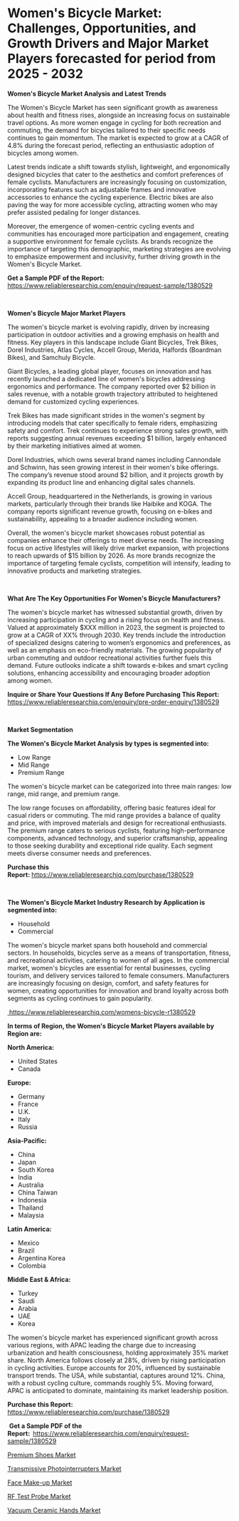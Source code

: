 <p><h1>Women's Bicycle Market: Challenges, Opportunities, and Growth Drivers and Major Market Players forecasted for period from 2025 - 2032</h1></p><p><strong>Women's Bicycle Market Analysis and Latest Trends</strong></p>
<p><p>The Women's Bicycle Market has seen significant growth as awareness about health and fitness rises, alongside an increasing focus on sustainable travel options. As more women engage in cycling for both recreation and commuting, the demand for bicycles tailored to their specific needs continues to gain momentum. The market is expected to grow at a CAGR of 4.8% during the forecast period, reflecting an enthusiastic adoption of bicycles among women.</p><p>Latest trends indicate a shift towards stylish, lightweight, and ergonomically designed bicycles that cater to the aesthetics and comfort preferences of female cyclists. Manufacturers are increasingly focusing on customization, incorporating features such as adjustable frames and innovative accessories to enhance the cycling experience. Electric bikes are also paving the way for more accessible cycling, attracting women who may prefer assisted pedaling for longer distances.</p><p>Moreover, the emergence of women-centric cycling events and communities has encouraged more participation and engagement, creating a supportive environment for female cyclists. As brands recognize the importance of targeting this demographic, marketing strategies are evolving to emphasize empowerment and inclusivity, further driving growth in the Women's Bicycle Market.</p></p>
<p><strong>Get a Sample PDF of the Report:&nbsp;</strong> <a href="https://www.reliableresearchiq.com/enquiry/request-sample/1380529?utm_campaign=1876&utm_medium=2&utm_source=Github&utm_content=ia&utm_term=05022025&utm_id=womens-bicycle">https://www.reliableresearchiq.com/enquiry/request-sample/1380529</a></p>
<p>&nbsp;</p>
<p><strong>Women's Bicycle Major Market Players</strong></p>
<p><p>The women's bicycle market is evolving rapidly, driven by increasing participation in outdoor activities and a growing emphasis on health and fitness. Key players in this landscape include Giant Bicycles, Trek Bikes, Dorel Industries, Atlas Cycles, Accell Group, Merida, Halfords (Boardman Bikes), and Samchuly Bicycle.</p><p>Giant Bicycles, a leading global player, focuses on innovation and has recently launched a dedicated line of women's bicycles addressing ergonomics and performance. The company reported over $2 billion in sales revenue, with a notable growth trajectory attributed to heightened demand for customized cycling experiences.</p><p>Trek Bikes has made significant strides in the women's segment by introducing models that cater specifically to female riders, emphasizing safety and comfort. Trek continues to experience strong sales growth, with reports suggesting annual revenues exceeding $1 billion, largely enhanced by their marketing initiatives aimed at women.</p><p>Dorel Industries, which owns several brand names including Cannondale and Schwinn, has seen growing interest in their women's bike offerings. The company’s revenue stood around $2 billion, and it projects growth by expanding its product line and enhancing digital sales channels.</p><p>Accell Group, headquartered in the Netherlands, is growing in various markets, particularly through their brands like Haibike and KOGA. The company reports significant revenue growth, focusing on e-bikes and sustainability, appealing to a broader audience including women.</p><p>Overall, the women's bicycle market showcases robust potential as companies enhance their offerings to meet diverse needs. The increasing focus on active lifestyles will likely drive market expansion, with projections to reach upwards of $15 billion by 2026. As more brands recognize the importance of targeting female cyclists, competition will intensify, leading to innovative products and marketing strategies.</p></p>
<p>&nbsp;</p>
<p><strong>What Are The Key Opportunities For Women's Bicycle Manufacturers?</strong></p>
<p><p>The women's bicycle market has witnessed substantial growth, driven by increasing participation in cycling and a rising focus on health and fitness. Valued at approximately $XXX million in 2023, the segment is projected to grow at a CAGR of XX% through 2030. Key trends include the introduction of specialized designs catering to women’s ergonomics and preferences, as well as an emphasis on eco-friendly materials. The growing popularity of urban commuting and outdoor recreational activities further fuels this demand. Future outlooks indicate a shift towards e-bikes and smart cycling solutions, enhancing accessibility and encouraging broader adoption among women.</p></p>
<p><strong>Inquire or Share Your Questions If Any Before Purchasing This Report:</strong> <a href="https://www.reliableresearchiq.com/enquiry/pre-order-enquiry/1380529?utm_campaign=1876&utm_medium=2&utm_source=Github&utm_content=ia&utm_term=05022025&utm_id=womens-bicycle">https://www.reliableresearchiq.com/enquiry/pre-order-enquiry/1380529</a></p>
<p>&nbsp;</p>
<p><strong>Market Segmentation</strong></p>
<p><strong>The Women's Bicycle Market Analysis by types is segmented into:</strong></p>
<p><ul><li>Low Range</li><li>Mid Range</li><li>Premium Range</li></ul></p>
<p><p>The women's bicycle market can be categorized into three main ranges: low range, mid range, and premium range. </p><p>The low range focuses on affordability, offering basic features ideal for casual riders or commuting. The mid range provides a balance of quality and price, with improved materials and design for recreational enthusiasts. The premium range caters to serious cyclists, featuring high-performance components, advanced technology, and superior craftsmanship, appealing to those seeking durability and exceptional ride quality. Each segment meets diverse consumer needs and preferences.</p></p>
<p><strong>Purchase this Report:&nbsp;</strong><a href="https://www.reliableresearchiq.com/purchase/1380529?utm_campaign=1876&utm_medium=2&utm_source=Github&utm_content=ia&utm_term=05022025&utm_id=womens-bicycle">https://www.reliableresearchiq.com/purchase/1380529</a></p>
<p>&nbsp;</p>
<p><strong>The Women's Bicycle Market Industry Research by Application is segmented into:</strong></p>
<p><ul><li>Household</li><li>Commercial</li></ul></p>
<p><p>The women's bicycle market spans both household and commercial sectors. In households, bicycles serve as a means of transportation, fitness, and recreational activities, catering to women of all ages. In the commercial market, women's bicycles are essential for rental businesses, cycling tourism, and delivery services tailored to female consumers. Manufacturers are increasingly focusing on design, comfort, and safety features for women, creating opportunities for innovation and brand loyalty across both segments as cycling continues to gain popularity.</p></p>
<p><a href="https://www.reliableresearchiq.com/womens-bicycle-r1380529?utm_campaign=1876&utm_medium=2&utm_source=Github&utm_content=ia&utm_term=05022025&utm_id=womens-bicycle">&nbsp;https://www.reliableresearchiq.com/womens-bicycle-r1380529</a></p>
<p><strong>In terms of Region, the Women's Bicycle Market Players available by Region are:</strong></p>
<p>
    <p> <strong> North America: </strong>
        <ul>
            <li>United States</li>
            <li>Canada</li>
        </ul>
        </p> 
    <p> <strong> Europe: </strong>
        <ul>
            <li>Germany</li>
            <li>France</li>
            <li>U.K.</li>
            <li>Italy</li>
            <li>Russia</li>
        </ul>
        </p> 
    <p> <strong> Asia-Pacific: </strong>
        <ul>
            <li>China</li>
            <li>Japan</li>
            <li>South Korea</li>
            <li>India</li>
            <li>Australia</li>
            <li>China Taiwan</li>
            <li>Indonesia</li>
            <li>Thailand</li>
            <li>Malaysia</li>
        </ul>
        </p> 
    <p> <strong> Latin America: </strong>
        <ul>
            <li>Mexico</li>
            <li>Brazil</li>
            <li>Argentina Korea</li>
            <li>Colombia</li>
        </ul>
        </p> 
    <p> <strong> Middle East & Africa: </strong>
        <ul>
            <li>Turkey</li>
            <li>Saudi</li>
            <li>Arabia</li>
            <li>UAE</li>
            <li>Korea</li>
        </ul>
    </p>
    </p>
<p><p>The women's bicycle market has experienced significant growth across various regions, with APAC leading the charge due to increasing urbanization and health consciousness, holding approximately 35% market share. North America follows closely at 28%, driven by rising participation in cycling activities. Europe accounts for 20%, influenced by sustainable transport trends. The USA, while substantial, captures around 12%. China, with a robust cycling culture, commands roughly 5%. Moving forward, APAC is anticipated to dominate, maintaining its market leadership position.</p></p>
<p><strong>Purchase this Report: </strong><a href="https://www.reliableresearchiq.com/purchase/1380529?utm_campaign=1876&utm_medium=2&utm_source=Github&utm_content=ia&utm_term=05022025&utm_id=womens-bicycle">https://www.reliableresearchiq.com/purchase/1380529</a></p>
<p>&nbsp;<strong>Get a Sample PDF of the Report:&nbsp;&nbsp;</strong><a href="https://www.reliableresearchiq.com/enquiry/request-sample/1380529?utm_campaign=1876&utm_medium=2&utm_source=Github&utm_content=ia&utm_term=05022025&utm_id=womens-bicycle">https://www.reliableresearchiq.com/enquiry/request-sample/1380529</a></p>
<p><strong></strong></p>
<p><p><a href="https://github.com/ahmalaloanne/Market-Research-Report-List-1/blob/main/premium-shoes-market.md?utm_campaign=1876&utm_medium=2&utm_source=Github&utm_content=ia&utm_term=05022025&utm_id=womens-bicycle">Premium Shoes Market</a></p><p><a href="https://www.linkedin.com/pulse/how-transmissive-photointerrupters-market-projected-soar-ekqhe?utm_campaign=1876&utm_medium=2&utm_source=Github&utm_content=ia&utm_term=05022025&utm_id=womens-bicycle">Transmissive Photointerrupters Market</a></p><p><a href="https://github.com/peddicehle/Market-Research-Report-List-1/blob/main/face-make-up-market.md?utm_campaign=1876&utm_medium=2&utm_source=Github&utm_content=ia&utm_term=05022025&utm_id=womens-bicycle">Face Make-up Market</a></p><p><a href="https://www.linkedin.com/pulse/thorough-analysis-rf-test-probe-market-withits-anticipated-5dfuc?utm_campaign=1876&utm_medium=2&utm_source=Github&utm_content=ia&utm_term=05022025&utm_id=womens-bicycle">RF Test Probe Market</a></p><p><a href="https://www.linkedin.com/pulse/global-vacuum-ceramic-hands-market-forecast-2025-2032-gv7de?utm_campaign=1876&utm_medium=2&utm_source=Github&utm_content=ia&utm_term=05022025&utm_id=womens-bicycle">Vacuum Ceramic Hands Market</a></p></p>